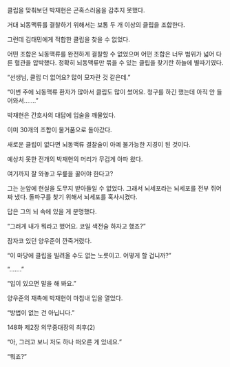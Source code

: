 클립을 맞춰보던 박재현은 곤혹스러움을 감추지 못했다.

거대 뇌동맥류를 결찰하기 위해서는 보통 두 개 이상의 클립을 조합한다.

그런데 김태민에게 적합한 클립을 찾을 수 없었다.

어떤 조합은 뇌동맥류를 완전하게 결찰할 수 없었으며 어떤 조합은 너무 범위가 넓어 다른 혈관을 압박했다. 정확히 뇌동맥류만 묶을 수 있는 클립을 찾기란 하늘에 별따기였다.

“선생님, 클립 더 없어요? 많이 모자란 것 같은데.”

“이번 주에 뇌동맥류 환자가 많아서 클립도 많이 썼어요. 청구를 하긴 했는데 아직 안 들어와서…….”

박재현은 간호사의 대답에 입술을 깨물었다.

이미 30개의 조합이 물거품으로 돌아갔다.

새로운 클립이 없다면 뇌동맥류 결찰술이 아예 불가능한 지경이 된 것이다.

예상치 못한 전개의 박재현의 머리가 무겁게 아파 왔다.

여기까지 잘 와놓고 무릎을 꿇어야 한다고?

그는 눈앞에 현실을 도무지 받아들일 수 없었다. 그래서 뇌세포라는 뇌세포를 전부 쥐어짜 냈다. 돌파구를 찾기 위해서 뇌세포를 혹사시켰다.

답은 그의 뇌 속에 있을 게 분명했다.

“그러게 내가 뭐라고 했어요. 코일 색전술 하자고 했죠?”

잠자코 있던 양우준이 깐죽거렸다.

“이 마당에 클립을 빌려올 수도 없는 노릇이고. 어떻게 할 겁니까?”

“…….”

“입이 있으면 말을 해 봐요.”

양우준의 재촉에 박재현이 마침내 입을 열었다.

“방법이 없는 건 아닙니다.”

148화 제2장 의무중대장의 최후(2)

“아, 그러고 보니 저도 하나 떠오른 게 있네요.”

“뭐죠?”